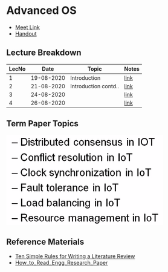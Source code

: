 # Advanced OS

- [Meet Link](https://teams.microsoft.com/_#/pre-join-calling/19:6c75356cebbb429bb810c4587287ad0e@thread.tacv2)
- [Handout](https://drive.google.com/file/d/12x1gzINMiTLIx4ZEjrdD1g7tnd7PsuLZ/view?usp=sharing)

## Lecture Breakdown

| LecNo | Date       | Topic                | Notes                       |
| ----- | ---------- | -------------------- | --------------------------- |
| 1     | 19-08-2020 | Introduction         | [link](Lec1Aug19/README.md) |
| 2     | 21-08-2020 | Introduction contd.. | [link](Lec2Aug21/README.md) |
| 3     | 24-08-2020 |       | [link](Lec3Aug24/README.md) |
| 4     | 26-08-2020 |       | [link](Lec4Aug26/README.md) |

## Term Paper Topics

![topics](paperTopics.png)

## Reference Materials

- [Ten Simple Rules for Writing a Literature Review](https://drive.google.com/file/d/1rjm6zl8_mrNVt9DfzNSQi3OUl7KrUNUn/view?usp=sharing)
- [How_to_Read_Engg_Research_Paper](https://drive.google.com/file/d/1GYskYQVajFqpbP8-yjBMj_8MtuAOjcKd/view?usp=sharing)
